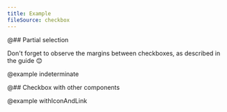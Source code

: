 ```yaml
---
title: Example
fileSource: checkbox
---
```


@## Partial selection

Don't forget to observe the margins between checkboxes, as described in the guide 😊

@example indeterminate

@## Checkbox with other components

@example withIconAndLink

